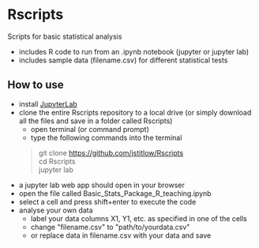 # Rscripts
Scripts for basic statistical analysis  
- includes R code to run from an .ipynb notebook (jupyter or jupyter lab)  
- includes sample data (filename.csv) for different statistical tests  

## How to use
- install [JupyterLab](https://jupyterlab.readthedocs.io/en/stable/getting_started/installation.html)
- clone the entire Rscripts repository to a local drive (or simply download all the files and save in a folder called Rscripts) 
  - open terminal (or command prompt) 
  - type the following commands into the terminal
  > git clone https://github.com/jstitlow/Rscripts  
  > cd Rscripts  
  > jupyter lab
- a jupyter lab web app should open in your browser
- open the file called Basic_Stats_Package_R_teaching.ipynb
- select a cell and press shift+enter to execute the code
- analyse your own data
  - label your data columns X1, Y1, etc. as specified in one of the cells
  - change "filename.csv" to "path/to/yourdata.csv"
  - or replace data in filename.csv with your data and save 
